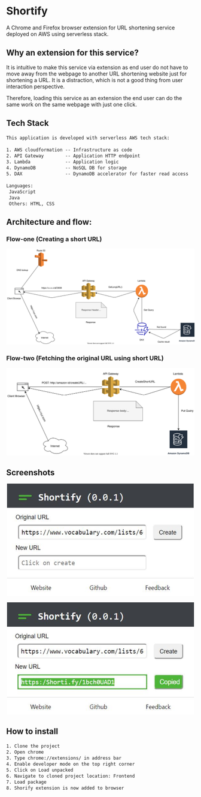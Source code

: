 # Shortify
A Chrome and Firefox browser extension for URL shortening service deployed on AWS using serverless stack.

## Why an extension for this service? 
It is intuitive to make this service via extension as end user do not have to move away from the webpage to another URL shortening website just for shortening a URL. It is a distraction, which is not a good thing from user interaction perspective. 

Therefore, loading this service as an extension the end user can do the same work on the same webpage with just one click.

## Tech Stack
    This application is developed with serverless AWS tech stack: 

    1. AWS cloudformation -- Infrastructure as code
    2. API Gateway        -- Application HTTP endpoint
    3. Lambda             -- Application logic 
    4. DynamoDB           -- NoSQL DB for storage
    5. DAX                -- DynamoDB accelerator for faster read access
    
    Languages: 
     JavaScript
     Java
     Others: HTML, CSS

## Architecture and flow: 
 ### Flow-one (Creating a short URL)
   ![architecture-flow-one](arch-flow-one.svg)
 ### Flow-two (Fetching the original URL using short URL)
   ![architecture-flow-two](arch-flow-two.svg)


## Screenshots
<p align="center"> 
    <img src="screenshot1.JPG" height="300" width="500"/>
</p>



<p align="center"> 
    <img src="screenshot2.JPG" height="300" width="500"/>
</p>

## How to install
    1. Clone the project
    2. Open chrome
    3. Type chrome://extensions/ in address bar
    4. Enable developer mode on the top right corner
    5. Click on Load unpacked
    6. Navigate to cloned project location: Frontend
    7. Load package
    8. Shorify extension is now added to browser
    
